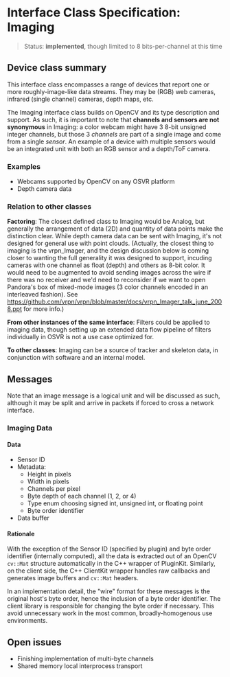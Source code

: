 # Interface Class Specification: Imaging

> Status: **implemented**, though limited to 8 bits-per-channel at this time

## Device class summary
This interface class encompasses a range of devices that report one or more roughly-image-like data streams. They may be (RGB) web cameras, infrared (single channel) cameras, depth maps, etc.

The Imaging interface class builds on OpenCV and its type description and support. As such, it is important to note that **channels and sensors are not synonymous** in Imaging: a color webcam might have 3 8-bit unsigned integer channels, but those 3 *channels* are part of a single image and come from a single *sensor*. An example of a device with multiple sensors would be an integrated unit with both an RGB sensor and a depth/ToF camera.

### Examples
- Webcams supported by OpenCV on any OSVR platform
- Depth camera data
	

### Relation to other classes
**Factoring**: The closest defined class to Imaging would be Analog, but generally the arrangement of data (2D) and quantity of data points make the distinction clear. While depth camera data can be sent with Imaging, it's not designed for general use with point clouds. (Actually, the closest thing to imaging is the vrpn_Imager, and the design discussion below is coming closer to wanting the full generality it was designed to support, incuding cameras with one channel as float (depth) and others as 8-bit color. It would need to be augmented to avoid sending images across the wire if there was no receiver and we'd need to reconsider if we want to open Pandora's box of mixed-mode images (3 color channels encoded in an interleaved fashion). See https://github.com/vrpn/vrpn/blob/master/docs/vrpn_Imager_talk_june_2008.ppt for more info.)

**From other instances of the same interface**: Filters could be applied to imaging data, though setting up an extended data flow pipeline of filters individually in OSVR is not a use case optimized for.

**To other classes**: Imaging can be a source of tracker and skeleton data, in conjunction with software and an internal model.

## Messages
Note that an image message is a logical unit and will be discussed as such, although it may be split and arrive in packets if forced to cross a network interface.

### Imaging Data
#### Data
- Sensor ID
- Metadata:
	- Height in pixels
	- Width in pixels
	- Channels per pixel
	- Byte depth of each channel (1, 2, or 4)
	- Type enum choosing signed int, unsigned int, or floating point
	- Byte order identifier
- Data buffer

#### Rationale
With the exception of the Sensor ID (specified by plugin) and byte order identifier (internally computed), all the data is extracted out of an OpenCV `cv::Mat` structure automatically in the C++ wrapper of PluginKit. Similarly, on the client side, the C++ ClientKit wrapper handles raw callbacks and generates image buffers and `cv::Mat` headers.

In an implementation detail, the "wire" format for these messages is the original host's byte order, hence the inclusion of a byte order identifier. The client library is responsible for changing the byte order if necessary. This avoid unnecessary work in the most common, broadly-homogenous use environments.

## Open issues

- Finishing implementation of multi-byte channels
- Shared memory local interprocess transport

